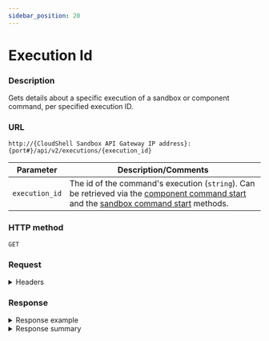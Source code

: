 ```yaml
---
sidebar_position: 20
---
```


# Execution Id

### Description

Gets details about a specific execution of a sandbox or component command, per specified execution ID.

### URL

`http://{CloudShell Sandbox API Gateway IP address}:{port#}/api/v2/executions/{execution_id}`

| Parameter | Description/Comments |
| --- | --- |
| `execution_id` | The id of the command's execution (`string`). Can be retrieved via the [component command start](./component-command-start.md) and the [sandbox command start](./sandbox-command-start.md) methods. |

### HTTP method

`GET`

### Request

<details>
<summary>Headers</summary>

Example header format for the `execution id` method:

`Authorization: Basic <authorization token returned from the login method>`

`Content-Type: application/json`

</details>

### Response

<details>
<summary>Response example</summary>

The `execution id` method returns details about a specific execution of a sandbox or component command and the actions that can be performed on the execution.

```javascript
{
   "id":"1DEB29BF-22B0-4CF6-B7BE-02173520EB81",
   "supports_cancellation":"true",
   "started":"""ended":"",
   "status":"",
   "output":"",
   "_links":{
      "self":{
         "href":"/executions/1DEB29BF-22B0-4CF6-B7BE-02173520EB81",
         "method":"GET"
      },
      "stop":{
         "href":"/executions/1DEB29BF-22B0-4CF6-B7BE-02173520EB81",
         "method":"DELETE"
      }
   }
}
```
</details>

<details>
<summary>Response summary</summary>

The response output properties of the `execution id` method are described in the following table.

| Property | Sub Property | Description/Comments |
| --- | --- | --- |
| `id` |   | The ID of the execution. `(string)` |
| `supports_cancellation` |   | Whether or not stopping the execution before it is completed is supported. `(bool)` |
| `started` |   | The date and time at which the execution started. `(string)` |
| `ended` |   | The date and time at which the execution ended. `(string)` |
| `status` |   | The current status of the command execution - "pending", "running", "stopping", "canceled". `(string)` |
| `output` |   | (If the command returns an output message) The command's output. `(string)` |
| `_links` |   | The actions that can be performed on the execution: |
|   | `self` | Provides a link to get the execution's details via a `GET` request. |
|   | `stop` | (If the execution supports cancellation and is still running) Provides a link to end the execution via a `DELETE` request. |

</details>